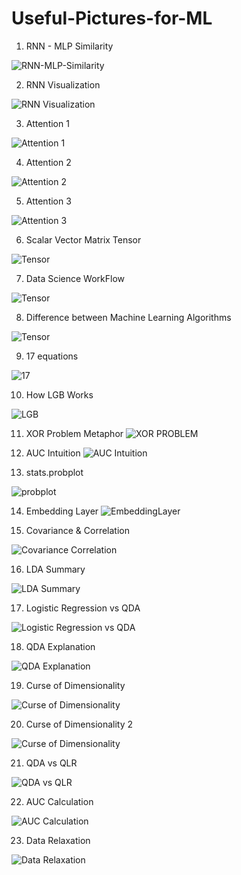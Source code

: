 # Useful-Pictures-for-ML

1) RNN - MLP Similarity

![RNN-MLP-Similarity](https://3.bp.blogspot.com/-POaZkgiUocQ/Vvce_uevIuI/AAAAAAABHtk/Aqq2KS67GnM6K7Jq0K-RZVFkQWSB2aX1A/s1600/RNN3.png)

2) RNN Visualization

![RNN Visualization](https://github.com/MuhammedBuyukkinaci/Useful-Pictures-for-ML/blob/master/Pictures/Screenshot%20from%202018-12-31%2014-51-26.png)

3) Attention 1

![Attention 1](https://github.com/MuhammedBuyukkinaci/Useful-Pictures-for-ML/blob/master/Pictures/attention.png)

4) Attention 2

![Attention 2](https://github.com/MuhammedBuyukkinaci/Useful-Pictures-for-ML/blob/master/Pictures/attention_mechanism.png)

5) Attention 3

![Attention 3](https://github.com/MuhammedBuyukkinaci/Useful-Pictures-for-ML/blob/master/Pictures/attention_model.png)

6) Scalar Vector Matrix Tensor

![Tensor](https://github.com/MuhammedBuyukkinaci/Useful-Pictures-for-ML/blob/master/Pictures/tensor_diff.png)

7) Data Science WorkFlow

![Tensor](https://github.com/MuhammedBuyukkinaci/Useful-Pictures-for-ML/blob/master/Pictures/workflow2.png)

8) Difference between Machine Learning Algorithms

![Tensor](https://github.com/MuhammedBuyukkinaci/Useful-Pictures-for-ML/blob/master/Pictures/diff_ml.png)

9) 17 equations

![17](https://github.com/MuhammedBuyukkinaci/Useful-Pictures-for-ML/blob/master/Pictures/17_equations.jpg)

10) How LGB Works

![LGB](https://github.com/MuhammedBuyukkinaci/Useful-Pictures-for-ML/blob/master/Pictures/how_lgb_works.png)

11) XOR Problem Metaphor
![XOR PROBLEM](https://github.com/MuhammedBuyukkinaci/Useful-Pictures-for-ML/blob/master/Pictures/Screenshot%20from%202019-06-03%2011-01-08.png)

12) AUC Intuition
![AUC Intuition](https://github.com/MuhammedBuyukkinaci/Useful-Pictures-for-ML/blob/master/Pictures/auc_intuition.png)

13) stats.probplot

![probplot](https://github.com/MuhammedBuyukkinaci/Useful-Pictures-for-ML/blob/master/Pictures/statsplot.png)

14) Embedding Layer
![EmbeddingLayer](https://github.com/MuhammedBuyukkinaci/Useful-Pictures-for-ML/blob/master/Pictures/embedding_layer.png)

15) Covariance & Correlation

![Covariance Correlation](https://github.com/MuhammedBuyukkinaci/Useful-Pictures-for-ML/blob/master/Pictures/cov_corr.png)

16) LDA Summary

![LDA Summary](https://github.com/MuhammedBuyukkinaci/Useful-Pictures-for-ML/blob/master/Pictures/lda.png)

17) Logistic Regression vs QDA

![Logistic Regression vs QDA](https://github.com/MuhammedBuyukkinaci/Useful-Pictures-for-ML/blob/master/Pictures/LR_vs_QDA.png)

18) QDA Explanation

![QDA Explanation](https://github.com/MuhammedBuyukkinaci/Useful-Pictures-for-ML/blob/master/Pictures/QDA_explanation.png)

19) Curse of Dimensionality

![Curse of Dimensionality](https://github.com/MuhammedBuyukkinaci/Useful-Pictures-for-ML/blob/master/Pictures/cod.png)

20) Curse of Dimensionality 2

![Curse of Dimensionality](https://github.com/MuhammedBuyukkinaci/Useful-Pictures-for-ML/blob/master/Pictures/cod_example.png)

21) QDA vs QLR

![QDA vs QLR](https://github.com/MuhammedBuyukkinaci/Useful-Pictures-for-ML/blob/master/Pictures/qda_vs_qlr.png)

22) AUC Calculation

![AUC Calculation](https://github.com/MuhammedBuyukkinaci/Useful-Pictures-for-ML/blob/master/Pictures/auc_calculation.png)

23) Data Relaxation

![Data Relaxation](https://github.com/MuhammedBuyukkinaci/Useful-Pictures-for-ML/blob/master/Pictures/Screenshot%20from%202019-09-07%2016-03-42.png)





